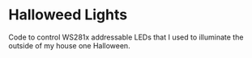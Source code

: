 # Halloweed Lights
Code to control WS281x addressable LEDs that I used to illuminate the outside of my house one Halloween.

